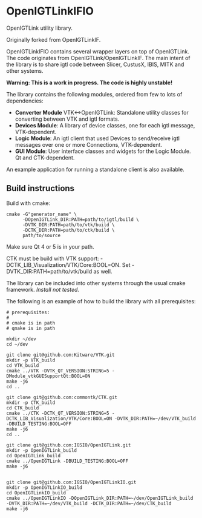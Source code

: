 OpenIGTLinkIFIO
=============

OpenIGTLink utility library.

Originally forked from OpenIGTLinkIF.

OpenIGTLinkIFIO contains several wrapper layers on top of OpenIGTLink. The code originates from OpenIGTLink/OpenIGTLinkIF. The main intent of the library is to share igtl code between Slicer, CustusX, IBIS, MITK and other systems.

**Warning: This is a work in progress. The code is highly unstable!**

The library contains the following modules, ordered from few to lots of dependencies:
* **Converter Module** VTK<->OpenIGTLink: Standalone utility classes for converting between VTK and igtl formats.
* **Devices Module**: A library of device classes, one for each igtl message, VTK-dependent.
* **Logic Module**: An igtl client that used Devices to send/receive igtl messages over one or more Connections, VTK-dependent.
* **GUI Module**: User interface classes and widgets for the Logic Module. Qt and CTK-dependent.

An example application for running a standalone client is also available.

Build instructions
------------

Build with cmake:         
```
cmake -G"generator_name" \
      -DOpenIGTLink_DIR:PATH=path/to/igtl/build \
      -DVTK_DIR:PATH=path/to/vtk/build \
      -DCTK_DIR:PATH=path/to/ctk/build \
      path/to/source
```
Make sure Qt 4 or 5 is in your path.

CTK must be build with VTK support: -DCTK_LIB_Visualization/VTK/Core:BOOL=ON. Set -DVTK_DIR:PATH=path/to/vtk/build as well.

The library can be included into other systems through the usual cmake framework. *Install not tested.*

The following is an example of how to build the library with all prerequisites:
```
# prerequisites:
#
# cmake is in path
# qmake is in path

mkdir ~/dev
cd ~/dev

git clone git@github.com:Kitware/VTK.git
mkdir -p VTK_build
cd VTK_build
cmake ../VTK -DVTK_QT_VERSION:STRING=5 -DModule_vtkGUISupportQt:BOOL=ON
make -j6
cd ..

git clone git@github.com:commontk/CTK.git
mkdir -p CTK_build
cd CTK_build
cmake ../CTK -DCTK_QT_VERSION:STRING=5 -DCTK_LIB_Visualization/VTK/Core:BOOL=ON -DVTK_DIR:PATH=~/dev/VTK_build -DBUILD_TESTING:BOOL=OFF
make -j6
cd ..

git clone git@github.com:IGSIO/OpenIGTLink.git
mkdir -p OpenIGTLink_build
cd OpenIGTLink_build
cmake ../OpenIGTLink -DBUILD_TESTING:BOOL=OFF
make -j6


git clone git@github.com:IGSIO/OpenIGTLinkIO.git
mkdir -p OpenIGTLinkIO_build
cd OpenIGTLinkIO_build
cmake ../OpenIGTLinkIO -DOpenIGTLink_DIR:PATH=~/dev/OpenIGTLink_build -DVTK_DIR:PATH=~/dev/VTK_build -DCTK_DIR:PATH=~/dev/CTK_build 
make -j6
```


